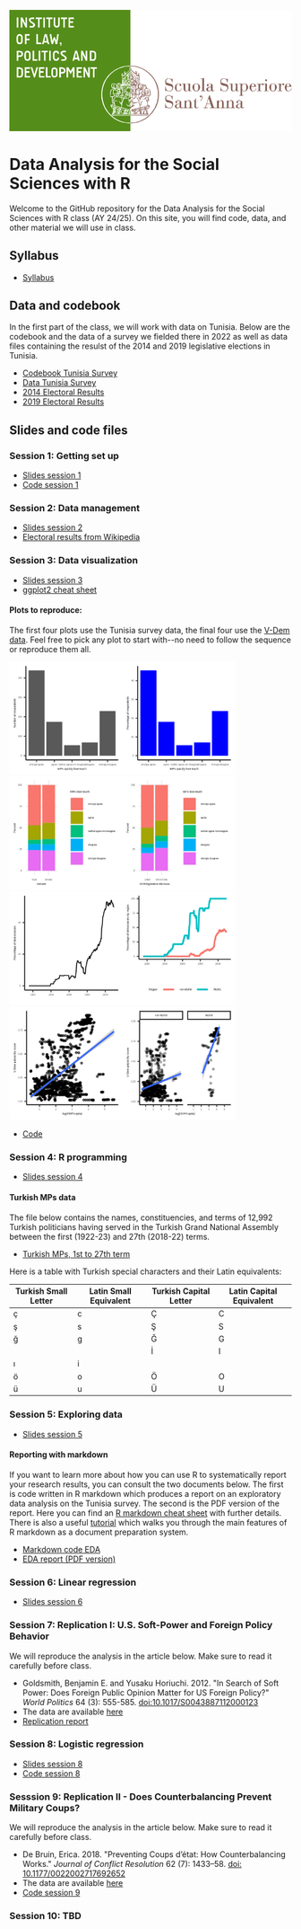 ![](dirpolis_logo_eng.png)

# Data Analysis for the Social Sciences with R
Welcome to the GitHub repository for the Data Analysis for the Social Sciences with R class (AY 24/25). On this site, you will find code, data, and other material we will use in class.
## Syllabus
- [Syllabus](Syllabus.pdf)
## Data and codebook
In the first part of the class, we will work with data on Tunisia. Below are the codebook and the data of a survey we fielded there in 2022 as well as data files containing the resulst of the 2014 and 2019 legislative elections in Tunisia. 
- [Codebook Tunisia Survey](Codebook-TUN-Survey.pdf)
- [Data Tunisia Survey](tunisia_survey.csv)
- [2014 Electoral Results](res2014.csv)
- [2019 Electoral Results](res2019.csv)
## Slides and code files
### Session 1: Getting set up
- [Slides session 1](Session-1.pdf)
- [Code session 1](#)
### Session 2: Data management
- [Slides session 2](Session-2.pdf)
- [Electoral results from Wikipedia](Scrape-Wikipedia.R)
### Session 3: Data visualization
- [Slides session 3](Session-3.pdf)
- [ggplot2 cheat sheet](https://github.com/rstudio/cheatsheets/blob/main/data-visualization.pdf)
#### Plots to reproduce:

The first four plots use the Tunisia survey data, the final four use the [V-Dem data](https://github.com/vdeminstitute/vdemdata). Feel free to pick any plot to start with--no need to follow the sequence or reproduce them all. 

<img src="MPs_lose_touch.jpg" style="width:40%;"/><img src="MPs_lose_touch_perc.jpg" style="width:40%;"/>
<img src="MPs_lose_touch_gender.jpg" style="width:40%;"/><img src="MPs_lose_touch_voted.jpg" style="width:40%;"/>
<img src="Perc_dem.jpg" style="width:40%;"/><img src="Perc_dem_reg.jpg" style="width:40%;"/>
<img src="Dem_dev.jpg" style="width:40%;"/><img src="Dem_dev_reg.jpg" style="width:40%;"/>

- [Code](plot_code.R)

### Session 4: R programming
- [Slides session 4](Session-4.pdf)

#### Turkish MPs data
The file below contains the names, constituencies, and terms of 12,992 Turkish politicians having served in the Turkish Grand National Assembly between the first (1922-23) and 27th (2018-22) terms. 
- [Turkish MPs, 1st to 27th term](turkish_mps.csv)

Here is a table with Turkish special characters and their Latin equivalents:

| Turkish Small Letter | Latin Small Equivalent | Turkish Capital Letter | Latin Capital Equivalent |
|----------------------|------------------------|------------------------|--------------------------|
| ç                    | c                      | Ç                      | C                        |
| ş                    | s                      | Ş                      | S                        |
| ğ                    | g                      | Ğ                      | G                        |
|                      |                        | İ                      | I                        |
| ı                    | i                      |                        |                          |
| ö                    | o                      | Ö                      | O                        |
| ü                    | u                      | Ü                      | U                        |


### Session 5: Exploring data
- [Slides session 5](Session-5.pdf)

#### Reporting with markdown

If you want to learn more about how you can use R to systematically report your research results, you can consult the two documents below. The first is code written in R markdown which produces a report on an exploratory data analysis on the Tunisia survey. The second is the PDF version of the report. Here you can find an [R markdown cheat sheet](https://github.com/rstudio/cheatsheets/raw/main/rmarkdown-2.0.pdf) with further details. There is also a useful [tutorial](https://rmarkdown.rstudio.com/lesson-1.html) which walks you through the main features of R markdown as a document preparation system.  

- [Markdown code EDA](EDA.Rmd)
- [EDA report (PDF version)](EDA.pdf)
  
### Session 6: Linear regression
- [Slides session 6](Session-6.pdf)

### Session 7: Replication I: U.S. Soft-Power and Foreign Policy Behavior

We will reproduce the analysis in the article below. Make sure to read it carefully before class. 

-  Goldsmith, Benjamin E. and Yusaku Horiuchi. 2012. "In Search of Soft Power: Does Foreign Public Opinion Matter for US Foreign Policy?" *World Politics* 64 (3): 555-585. [doi:10.1017/S0043887112000123](https://www.cambridge.org/core/journals/world-politics/article/in-search-of-soft-power-does-foreign-public-opinion-matter-for-us-foreign-policy/0C9DB5A0FB1EF43767932DE4E2C4DCEF)
-  The data are available [here](https://github.com/joshuaalley/cross-sectional-ols)
-  [Replication report](Replication1.pdf)

### Session 8: Logistic regression
- [Slides session 8](#)
- [Code session 8](#)

### Sesssion 9: Replication II - Does Counterbalancing Prevent Military Coups?

We will reproduce the analysis in the article below. Make sure to read it carefully before class. 

-  De Bruin, Erica. 2018. "Preventing Coups d’état: How Counterbalancing Works." *Journal of Conflict Resolution* 62 (7): 1433–58. [doi: 10.1177/0022002717692652](https://doi.org/10.1177/0022002717692652)
-  The data are available [here](https://journals.sagepub.com/doi/abs/10.1177/0022002717692652)
-  [Code session 9](#)

### Session 10: TBD
